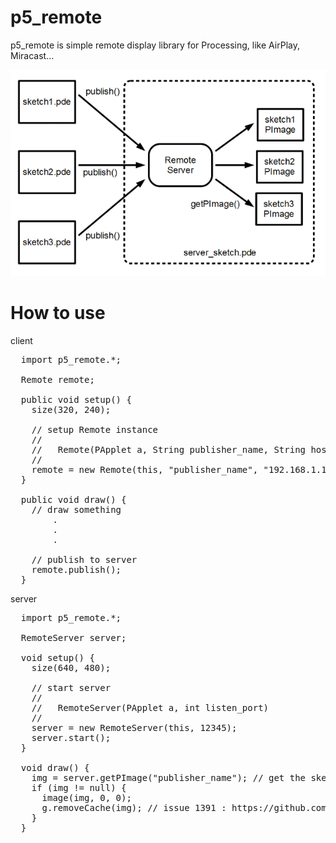 p5_remote
=========
p5_remote is simple remote display library for Processing, like AirPlay, Miracast... 

![system abstract](fig01.png)

How to use
=========

client

<pre>
  import p5_remote.*;
  
  Remote remote;
  
  public void setup() {
    size(320, 240);
    
    // setup Remote instance
    //
    //   Remote(PApplet a, String publisher_name, String host, int port)
    //
    remote = new Remote(this, "publisher_name", "192.168.1.123", 12345);
  }
  
  public void draw() {
    // draw something
        .
        .
        .
  
    // publish to server
    remote.publish();
  }
</pre>

server
<pre>
  import p5_remote.*;
  
  RemoteServer server;
  
  void setup() {
    size(640, 480);
    
    // start server
    // 
    //   RemoteServer(PApplet a, int listen_port)
    // 
    server = new RemoteServer(this, 12345);
    server.start();
  }
  
  void draw() {
    img = server.getPImage("publisher_name"); // get the sketch image from client
    if (img != null) {
      image(img, 0, 0);
      g.removeCache(img); // issue 1391 : https://github.com/processing/processing/issues/1391
    }
  }
</pre>

